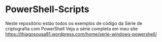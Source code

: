 # PowerShell-Scripts
Neste repositório estão todos os exemplos de código da Série de criptografia com PowerShell
Veja a série completa em meu site https://thiagosousa81.wordpress.com/home/serie-windows-powershell/

